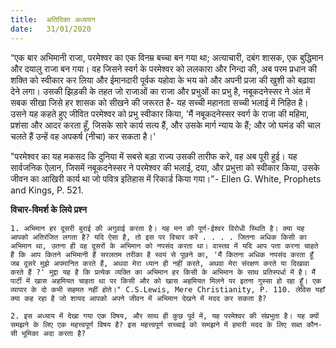 ```yaml
---
title:  अतिरिक्त अध्ययन
date:   31/01/2020
---
```


“एक बार अभिमानी राजा, परमेश्वर का एक विनम्र बच्चा बन गया था; अत्याचारी, दबंग शासक, एक बुद्धिमान और दयालु राजा बन गया। वह जिसने स्वर्ग के परमेश्वर को ललकारा और निन्दा की, अब परम प्रधान की शक्ति को स्वीकार कर लिया और ईमानदारी पूर्वक यहोवा के भय को और अपनी प्रजा की खुशी को बढ़ावा देने लगा। उसकी झिड़की के तहत जो राजाओं का राजा और प्रभुओं का प्रभु है, नबूकदनेस्सर ने अंत में सबक सीखा जिसे हर शासक को सीखने की जरूरत है- यह सच्ची महानता सच्ची भलाई में निहित है। उसने यह कहते हुए जीवित परमेश्वर को प्रभु स्वीकार किया, 'मैं नबूकदनेस्सर स्वर्ग के राजा की महिमा, प्रशंसा और आदर करता हूँ, जिसके सारे कार्य सत्य हैं, और उसके मार्ग न्याय के हैं; और जो घमंड की चाल चलते हैं उन्हें वह अपकर्ष (नीचा) कर सकता है।'

"परमेश्वर का यह मकसद कि दुनिया में सबसे बड़ा राज्य उसकी तारीफ करे, वह अब पूरी हुई। यह सार्वजनिक ऐलान, जिसमें नबूकदनेस्सर ने परमेश्वर की भलाई, दया, और प्रभुत्ता को स्वीकार किया, उसके जीवन का आखिरी कार्य था जो पवित्र इतिहास में रिकार्ड किया गया।"- Ellen G. White, Prophets and Kings, P. 521.

**विचार-विमर्श के लिये प्रश्न**

`1. अभिमान हर दूसरी बुराई की अगुवाई करता है। यह मन की पूर्ण-ईश्वर विरोधी स्थिति है। क्या यह आपको अतिरंजित लगता है? यदि ऐसा है, तो इस पर विचार करें . . . . जितना अधिक किसी का अभिमान था, उतना ही वह दूसरों के अभिमान को नपसंद करता था। वास्तव में यदि आप पता करना चाहते हैं कि आप कितने अभिमानी हैं सरलतम तरीका है स्वयं से पूछने का, 'मैं कितना अधिक नपसंद करता हूँ जब दूसरे मुझे अपमानित करते हैं, अथवा मेरा ध्यान ही नहीं करते, अथवा मेरा संरक्षण करते या दिखावा करते हैं ?' मुद्दा यह है कि प्रत्येक व्यक्ति का अभिमान हर किसी के अभिमान के साथ प्रतिस्पर्धा में है। मैं पार्टी में खास अहमियत चाहता था पर किसी और को खास अहमियत मिलने पर इतना गुस्सा हो रहा हूँ। एक व्यापार के दो कभी सहमत नहीं होते।" C.S.Lewis, Mere Christianity, P. 110. लेविस यहाँ क्या कह रहा है जो शायद आपको अपने जीवन में अभिमान देखने में मदद कर सकता है?`

`2. इस अध्याय में देखा गया एक विषय, और साथ ही कुछ पूर्व में, यह परमेश्वर की संप्रभुता है। यह क्यों समझने के लिए एक महत्त्वपूर्ण विषय है? इस महत्त्वपूर्ण सच्चाई को समझने में हमारी मदद के लिए सब्त कौन-सी भूमिका अदा करता है?`